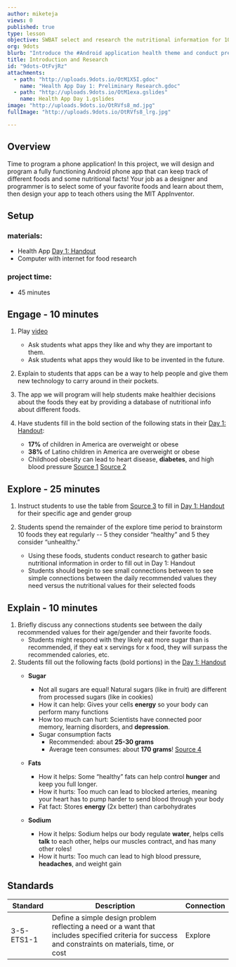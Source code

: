 ```yaml
---
author: miketeja
views: 0
published: true
type: lesson
objective: SWBAT select and research the nutritional information for 10 different foods that will later be programmed into an Android application
org: 9dots
blurb: "Introduce the #Android application health theme and conduct preliminary nutritional research on common daily foods"
title: Introduction and Research
id: "9dots-OtFvjRz"
attachments: 
  - path: "http://uploads.9dots.io/OtM1X5I.gdoc"
    name: "Health App Day 1: Preliminary Research.gdoc"
  - path: "http://uploads.9dots.io/OtM1exa.gslides"
    name: Health App Day 1.gslides
image: "http://uploads.9dots.io/OtRVfs8_md.jpg"
fullImage: "http://uploads.9dots.io/OtRVfs8_lrg.jpg"

---
```


## Overview
Time to program a phone application! In this project, we will design and program a fully functioning Android phone app that can keep track of different foods and some nutritional facts! Your job as a designer and programmer is to select some of your favorite foods and learn about them, then design your app to teach others using the MIT AppInventor. 

## Setup
### materials:
- Health App [Day 1: Handout](http://uploads.9dots.io/OtM1X5I.gdoc)
- Computer with internet for food research

### project time:	
- 45 minutes

## Engage - 10 minutes
1. Play [video](https://www.youtube.com/watch?v=elaR3WhguVk)
	
	- Ask students what apps they like and why they are important to them. 
	- Ask students what apps they would like to be invented in the future.

2. Explain to students that apps can be a way to help people and give them new technology to carry around in their pockets. 
3. The app we will program will help students make healthier decisions about the foods they eat by providing a database of nutritional info about different foods.
4. Have students fill in the bold section of the following stats in their [Day 1: Handout](http://uploads.9dots.io/OtM1X5I.gdoc):
	- **17%** of children in America are overweight or obese
	- **38%** of Latino children in America are overweight or obese
	- Childhood obesity can lead to heart disease, **diabetes**, and high blood pressure
[Source 1](http://www.cdc.gov/obesity/data/childhood.html)
[Source 2](http://www.rwjf.org/content/dam/web-assets/2010/05/overweight-and-obesity-among-latino-youths)

## Explore - 25 minutes
1. Instruct students to use the table from [Source 3](https://www.bcm.edu/research/centers/childrens-nutrition-research-center/consumer/archives/percentDV.htm) to fill in [Day 1: Handout](http://uploads.9dots.io/OtM1X5I.gdoc) for their specific age and gender group
2. Students spend the remainder of the explore time period to brainstorm 10 foods they eat regularly -- 5 they consider “healthy” and 5 they consider “unhealthy.” 

	- Using these foods, students conduct research to gather basic nutritional information in order to fill out in Day 1: Handout
    - Students should begin to see small connections between to see simple connections between the daily recommended values they need versus the nutritional values for their selected foods

## Explain - 10 minutes
1. Briefly discuss any connections students see between the daily recommended values for their age/gender and their favorite foods.
	- Students might respond with they likely eat more sugar than is recommended, if they eat x servings for x food, they will surpass the recommended calories, etc. 
2. Students fill out the following facts (bold portions) in the [Day 1: Handout](http://uploads.9dots.io/OtM1X5I.gdoc)
	- **Sugar**
    	- Not all sugars are equal! Natural sugars (like in fruit) are different from processed sugars (like in cookies)
		- How it can help: Gives your cells **energy** so your body can perform many functions
		- How too much can hurt: Scientists have connected poor memory, learning disorders, and **depression**.
		- Sugar consumption facts
			- Recommended: about **25-30 grams**
			- Average teen consumes: about **170 grams**!
[Source 4](http://www.womansday.com/health-fitness/nutrition/how-much-sugar-do-your-kids-eat-108599)

	- **Fats**
    	- How it helps: Some “healthy” fats can help control **hunger** and keep you full longer.
		- How it hurts: Too much can lead to blocked arteries, meaning your heart has to pump harder to send blood through your body
		- Fat fact: Stores **energy** (2x better) than carbohydrates 
        
	- **Sodium**
    	- How it helps: Sodium helps our body regulate **water**, helps cells **talk** to each other, helps our muscles contract, and has many other roles!
		- How it hurts: Too much can lead to high blood pressure, **headaches**, and weight gain

## Standards
 
| Standard      | Description   | Connection  |
| ------------- |---------------| ------|
| 3-5-ETS1-1 | Define a simple design problem reflecting a need or a want that includes specified criteria for success and constraints on materials, time, or cost | Explore |
